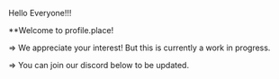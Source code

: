 Hello Everyone!!!

**Welcome to profile.place!

=> We appreciate your interest! But this is currently a work in progress.

=> You can join our discord below to be updated.
